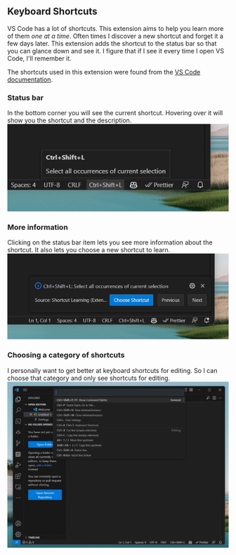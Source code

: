 ## Keyboard Shortcuts

VS Code has a lot of shortcuts. This extension aims to help you learn more of them *one at a time*. Often times I discover a new shortcut and forget it a few days later. This extension adds the shortcut to the status bar so that you can glance down and see it. I figure that if I see it every time I open VS Code, I'll remember it.

The shortcuts used in this extension were found from the [VS Code documentation](https://code.visualstudio.com/shortcuts/keyboard-shortcuts-windows.pdf).



### Status bar 
In the bottom corner you will see the current shortcut. Hovering over it will show you the shortcut and the description.
![status bar](./media/status-bar-hover.png)



### More information 
Clicking on the status bar item lets you see more information about the shortcut. It also lets you choose a new shortcut to learn.
![more info](./media/more-info.png)



### Choosing a category of shortcuts
I personally want to get better at keyboard shortcuts for editing. So I can choose that category and only see shortcuts for editing.
![Starting point](./media/choose-shortcut.png)
